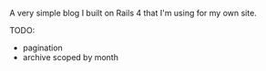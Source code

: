 A very simple blog I built on Rails 4 that I'm using for my own site.

TODO:
- pagination
- archive scoped by month